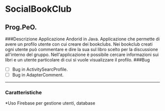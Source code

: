 # SocialBookClub
## Prog.PeO.
###Descrizione
Applicazione Andorid in Java. Applicazione che permette di avere un profilo utente con cui creare dei bookclubs. 
Nei bookclub creati ogni utente può commentare e dire la sua sul libro scelto per la discussione all'interno del gruppo.
Nell'applicazione è possibile cercare informazioni sui libri e un utente particolare di cui si vuole visualizzare il profilo.
###Bug
- [ ]  Bug in ActivitySearcProfile.
- [ ]  Bug in AdapterComment.
------
### Caratteristiche
*Uso Firebase per gestione utenti, database
